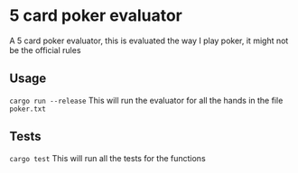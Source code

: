# 5 card poker evaluator
A 5 card poker evaluator, this is evaluated the way I play poker, it might not be the official rules
## Usage
`cargo run --release`
This will run the evaluator for all the hands in the file `poker.txt`
## Tests
`cargo test`
This will run all the tests for the functions